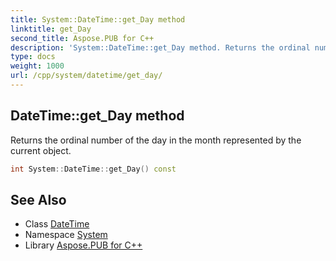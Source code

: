 ```yaml
---
title: System::DateTime::get_Day method
linktitle: get_Day
second_title: Aspose.PUB for C++
description: 'System::DateTime::get_Day method. Returns the ordinal number of the day in the month represented by the current object in C++.'
type: docs
weight: 1000
url: /cpp/system/datetime/get_day/
---
```

## DateTime::get_Day method


Returns the ordinal number of the day in the month represented by the current object.

```cpp
int System::DateTime::get_Day() const
```

## See Also

* Class [DateTime](../)
* Namespace [System](../../)
* Library [Aspose.PUB for C++](../../../)
